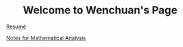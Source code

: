 <h1 align=center>
Welcome to Wenchuan's Page
</h1>

[Resumé](pages/resumé/resumé.html)

[Notes for Mathematical Analysis](pages/MathematicalAnalysis/1-3.md) 